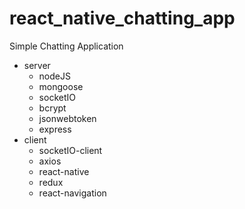 # react_native_chatting_app
Simple Chatting Application

- server
  - nodeJS
  - mongoose
  - socketIO
  - bcrypt
  - jsonwebtoken
  - express
- client
  - socketIO-client
  - axios
  - react-native
  - redux
  - react-navigation

